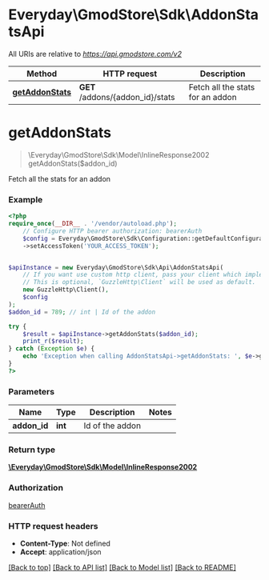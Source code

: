 # Everyday\GmodStore\Sdk\AddonStatsApi

All URIs are relative to *https://api.gmodstore.com/v2*

Method | HTTP request | Description
------------- | ------------- | -------------
[**getAddonStats**](AddonStatsApi.md#getaddonstats) | **GET** /addons/{addon_id}/stats | Fetch all the stats for an addon

# **getAddonStats**
> \Everyday\GmodStore\Sdk\Model\InlineResponse2002 getAddonStats($addon_id)

Fetch all the stats for an addon

### Example
```php
<?php
require_once(__DIR__ . '/vendor/autoload.php');
    // Configure HTTP bearer authorization: bearerAuth
    $config = Everyday\GmodStore\Sdk\Configuration::getDefaultConfiguration()
    ->setAccessToken('YOUR_ACCESS_TOKEN');


$apiInstance = new Everyday\GmodStore\Sdk\Api\AddonStatsApi(
    // If you want use custom http client, pass your client which implements `GuzzleHttp\ClientInterface`.
    // This is optional, `GuzzleHttp\Client` will be used as default.
    new GuzzleHttp\Client(),
    $config
);
$addon_id = 789; // int | Id of the addon

try {
    $result = $apiInstance->getAddonStats($addon_id);
    print_r($result);
} catch (Exception $e) {
    echo 'Exception when calling AddonStatsApi->getAddonStats: ', $e->getMessage(), PHP_EOL;
}
?>
```

### Parameters

Name | Type | Description  | Notes
------------- | ------------- | ------------- | -------------
 **addon_id** | **int**| Id of the addon |

### Return type

[**\Everyday\GmodStore\Sdk\Model\InlineResponse2002**](../Model/InlineResponse2002.md)

### Authorization

[bearerAuth](../../README.md#bearerAuth)

### HTTP request headers

 - **Content-Type**: Not defined
 - **Accept**: application/json

[[Back to top]](#) [[Back to API list]](../../README.md#documentation-for-api-endpoints) [[Back to Model list]](../../README.md#documentation-for-models) [[Back to README]](../../README.md)

